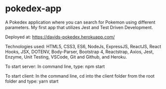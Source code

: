# pokedex-app

A Pokedex application where you can search for Pokemon using different parameters. My first app that utilizes Jest and Test Driven Development.

Deployed at: https://davids-pokedex.herokuapp.com/

Technologies used: HTML5, CSS3, ES6, NodeJs, ExpressJS, ReactJS, React Hooks, JSX, DOTENV, Body-Parser, Bootstrap 4, Reactstrap, Axios, Jest, Enzyme, Unit Testing, VSCode, Git and Github, and Heroku.

To start server: In command line, type: npm start

To start client: In the command line, cd into the client folder from the root folder and type: yarn start